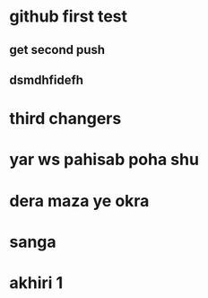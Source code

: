 # github first test
## get second push
## dsmdhfidefh
# third changers
# yar ws pahisab poha shu
# dera maza ye okra
# sanga
# akhiri 1